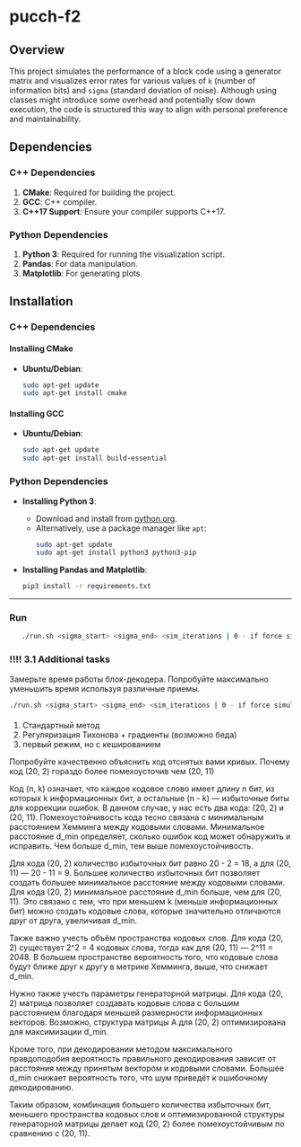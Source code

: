 # pucch-f2

## Overview

This project simulates the performance of a block code using a generator matrix and visualizes error rates for various values of `k` (number of information bits) and `sigma` (standard deviation of noise). Although using classes might introduce some overhead and potentially slow down execution, the code is structured this way to align with personal preference and maintainability.

## Dependencies

### C++ Dependencies

1. **CMake**: Required for building the project.
2. **GCC**: C++ compiler.
3. **C++17 Support**: Ensure your compiler supports C++17.

### Python Dependencies

1. **Python 3**: Required for running the visualization script.
2. **Pandas**: For data manipulation.
3. **Matplotlib**: For generating plots.

## Installation

### C++ Dependencies

#### Installing CMake

- **Ubuntu/Debian**:
    ```bash
    sudo apt-get update
    sudo apt-get install cmake
    ```

#### Installing GCC

- **Ubuntu/Debian**:
    ```bash
    sudo apt-get update
    sudo apt-get install build-essential
    ```

### Python Dependencies

- **Installing Python 3**:
    - Download and install from [python.org](https://www.python.org/downloads/).
    - Alternatively, use a package manager like `apt`:
        ```bash
        sudo apt-get update
        sudo apt-get install python3 python3-pip
        ```

- **Installing Pandas and Matplotlib**:
    ```bash
    pip3 install -r requirements.txt
    ```

---

### Run

```sh
   ./run.sh <sigma_start> <sigma_end> <sim_iterations | 0 - if force simulation>
```

### !!!! 3.1 Additional tasks

Замерьте время работы блок-декодера. Попробуйте максимально уменьшить время
используя различные приемы.

```sh
./run.sh <sigma_start> <sigma_end> <sim_iterations | 0 - if force simulation> <optimize mode = {1,2,3}>
```
#### <optimize mode> 
    
1. Стандартный метод
2. Регуляризация Тихонова + градиенты (возможно беда)
3. первый режим, но с кешированием

Попробуйте качественно объяснить ход отснятых вами кривых. Почему код (20, 2)
гораздо более помехоусточив чем (20, 11)

Код (n, k) означает, что каждое кодовое слово имеет длину n бит, из которых k информационных бит, а остальные (n - k) — избыточные биты для коррекции ошибок. В данном случае, у нас есть два кода: (20, 2) и (20, 11).
Помехоустойчивость кода тесно связана с минимальным расстоянием Хемминга между кодовыми словами. Минимальное расстояние d_min определяет, сколько ошибок код может обнаружить и исправить. Чем больше d_min, тем выше помехоустойчивость.

Для кода (20, 2) количество избыточных бит равно 20 - 2 = 18, а для (20, 11) — 20 - 11 = 9. Большее количество избыточных бит позволяет создать большее минимальное расстояние между кодовыми словами.
Для кода (20, 2) минимальное расстояние d_min больше, чем для (20, 11). Это связано с тем, что при меньшем k (меньше информационных бит) можно создать кодовые слова, которые значительно отличаются друг от друга, увеличивая d_min.

Также важно учесть объём пространства кодовых слов. Для кода (20, 2) существует 2^2 = 4 кодовых слова, тогда как для (20, 11) — 2^11 = 2048. В большем пространстве вероятность того, что кодовые слова будут ближе друг к другу в метрике Хемминга, выше, что снижает d_min.

Нужно также учесть параметры генераторной матрицы. Для кода (20, 2) матрица позволяет создавать кодовые слова с большим расстоянием благодаря меньшей размерности информационных векторов. Возможно, структура матрицы A для (20, 2) оптимизирована для максимизации d_min.

Кроме того, при декодировании методом максимального правдоподобия вероятность правильного декодирования зависит от расстояния между принятым вектором и кодовыми словами. Большее d_min снижает вероятность того, что шум приведёт к ошибочному декодированию.

Таким образом, комбинация большего количества избыточных бит, меньшего пространства кодовых слов и оптимизированной структуры генераторной матрицы делает код (20, 2) более помехоустойчивым по сравнению с (20, 11).
